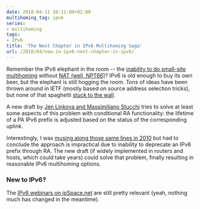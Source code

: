 ```yaml
---
date: 2018-04-11 10:11:00+02:00
multihoming_tag: ipv6
series:
- multihoming
tags:
- IPv6
title: 'The Next Chapter in IPv6 Multihoming Saga'
url: /2018/04/new-in-ipv6-next-chapter-in-ipv6/
---
```

Remember the IPv6 elephant in the room -- the [inability to do small-site multihoming](/2010/12/small-site-multihoming-in-ipv6-mission/) without [NAT (well, NPT66)](/2011/12/we-just-might-need-nat66/)? IPv6 is old enough to buy its own beer, but the elephant is still hogging the room. Tons of ideas have been thrown around in IETF (mostly based on source address selection tricks), but none of that spaghetti [stuck to the wall](https://archive.psg.com/051000.sigcomm-ivtf.pdf).
<!--more-->
A new draft by [Jen Linkova and Massimiliano Stucchi](https://tools.ietf.org/html/draft-ietf-v6ops-conditional-ras-02) tries to solve at least some aspects of this problem with conditional RA functionality: the lifetime of a PA IPv6 prefix is adjusted based on the status of the corresponding uplink.

Interestingly, I was [musing along those same lines in 2010](/2010/12/small-site-multihoming-in-ipv6-mission/) but had to conclude the approach is impractical due to inability to deprecate an IPv6 prefix through RA. The new draft (if widely implemented in routers and hosts, which could take years) could solve that problem, finally resulting in reasonable IPv6 multihoming options.

### New to IPv6?

The [IPv6 webinars on ipSpace.net](http://www.ipspace.net/IPv6) are still pretty relevant (yeah, nothing much has changed in the meantime).
